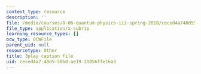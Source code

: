 ```yaml
---
content_type: resource
description: ''
file: /media/courses/8-06-quantum-physics-iii-spring-2018/ceced4a740d550bdae1921856ffe16a3_NSac7cMQnJw.vtt
file_type: application/x-subrip
learning_resource_types: []
ocw_type: OCWFile
parent_uid: null
resourcetype: Other
title: 3play caption file
uid: ceced4a7-40d5-50bd-ae19-21856ffe16a3
---
```

